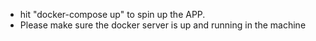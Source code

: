 - hit "docker-compose up" to spin up the APP.
- Please make sure the docker server is up and running in the machine